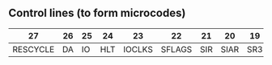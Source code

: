 ## Control lines (to form microcodes)
|27|26 | 25 | 24  |   23   |   22   |  21 |  20  | 19  |  18  |  17  | 16  | 15 | 14 | 13 | 12 | 11   | 10  | 9  | 8 | 7 | 6 | 5 | 4  | 3 | 2  | 1  | 0|
|---|---|---|---|---|---|---|---|---|---|---|---|---|---|---|---|---|---|---|---|---|---|---|---|---|---|---|---|
|RESCYCLE|DA | IO | HLT | IOCLKS | SFLAGS | SIR | SIAR | SR3 |  SR2 |  SR1 | SR0 |  STMP| SRAM| SACC| SMAR| IOCLKE| EBUS1| EIAR| ER3| ER2| ER1| ER0| EACC| ERAM| ALU2| ALU1| ALU0|
